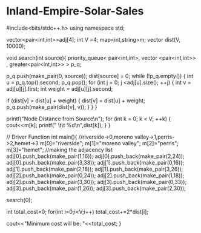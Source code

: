 # Inland-Empire-Solar-Sales
#include<bits/stdc++.h>
using namespace std;

vector<pair<int,int>>adj[4];
int V =4;
map<int,string>m;
vector<int> dist(V, 10000);


void search(int source){
priority_queue< pair<int,int>, vector <pair<int,int>> , greater<pair<int,int>> > p_q;

p_q.push(make_pair(0, source)); 
dist[source] = 0;
while (!p_q.empty())
{
int u = p_q.top().second; 
p_q.pop();
for (int j = 0; j <adj[u].size(); ++j)
{
int v = adj[u][j].first;
int weight = adj[u][j].second;
  
if (dist[v] > dist[u] + weight)
{
dist[v] = dist[u] + weight;
p_q.push(make_pair(dist[v], v));
}
}
}
  
printf("Node Distance from Source\n");
for (int k = 0; k < V; ++k)
{ cout<<m[k];
printf(" \t\t %d\n",dist[k]);
   }
}

// Driver Function
int main(){
   //riverside->0,moreno valley->1,perris->2,hemet->3
   m[0]="riverside";
m[1]="moreno valley";
m[2]="perris";
m[3]="hemet";
//making the adjacency list
   adj[0].push_back(make_pair(1,16));
   adj[0].push_back(make_pair(2,24));
   adj[0].push_back(make_pair(3,33));
   adj[1].push_back(make_pair(0,16));
   adj[1].push_back(make_pair(2,18));
   adj[1].push_back(make_pair(3,26));
   adj[2].push_back(make_pair(0,24));
   adj[2].push_back(make_pair(1,18));
   adj[2].push_back(make_pair(3,30));
   adj[3].push_back(make_pair(0,33));
   adj[3].push_back(make_pair(1,26));
   adj[3].push_back(make_pair(2,30));

   

   search(0);

   int total_cost=0;
   for(int i=0;i<V;i++)
   total_cost+=2*dist[i];
  
   cout<<"Minimum cost will be: "<<total_cost;
}

